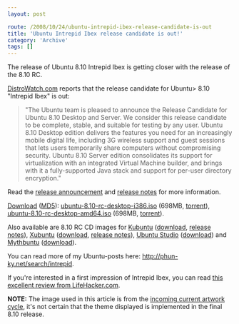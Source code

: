 ```yaml
---
layout: post

route: /2008/10/24/ubuntu-intrepid-ibex-release-candidate-is-out
title: 'Ubuntu Intrepid Ibex release candidate is out!'
category: 'Archive'
tags: []
---
```


The release of Ubuntu 8.10 Intrepid Ibex is getting closer with the release of
the 8.10 RC.

<a class="ph" target="_blank" rel="noopener noreferrer" href="http://distrowatch.com/table.php?distribution=ubuntu">DistroWatch.com</a>
reports that the release candidate for Ubuntu> 8.10
"Intrepid Ibex" is out:

> "The Ubuntu team is pleased to announce the Release Candidate for Ubuntu 8.10 Desktop and Server. We consider this release candidate to be complete, stable, and suitable for testing by any user. Ubuntu 8.10 Desktop edition delivers the features you need for an increasingly mobile digital life, including 3G wireless support and guest sessions that lets users temporarily share computers without compromising security. Ubuntu 8.10 Server edition consolidates its support for virtualization with an integrated Virtual Machine builder, and brings with it a fully-supported Java stack and support for per-user directory encryption."


Read the
<a class="ph" target="_blank" rel="noopener noreferrer" href="https://lists.ubuntu.com/archives/ubuntu-announce/2008-October/000115.html">release
announcement</a> and
<a class="ph" target="_blank" rel="noopener noreferrer" href="http://www.ubuntu.com/getubuntu/releasenotes/810">release
notes</a> for more information.

<a class="ph" target="_blank" rel="noopener noreferrer" href="http://www.ubuntu.com/testing/intrepid/beta">Download</a>
(<a class="ph" target="_blank" rel="noopener noreferrer" href="http://releases.ubuntu.com/8.10/MD5SUMS">MD5</a>):
<a class="ph" target="_blank" rel="noopener noreferrer" href="http://mirror.anl.gov/pub/ubuntu-iso/CDs/8.10/ubuntu-8.10-rc-desktop-i386.iso">ubuntu-8.10-rc-desktop-i386.iso</a>
(698MB,
<a class="ph" target="_blank" rel="noopener noreferrer" href="http://releases.ubuntu.com/8.10/ubuntu-8.10-rc-desktop-i386.iso.torrent">torrent</a>),
<a class="ph" target="_blank" rel="noopener noreferrer" href="http://ubuntu.media.mit.edu/ubuntu-releases/8.10/ubuntu-8.10-rc-desktop-amd64.iso">ubuntu-8.10-rc-desktop-amd64.iso</a>
(698MB,
<a class="ph" target="_blank" rel="noopener noreferrer" href="http://releases.ubuntu.com/8.10/ubuntu-8.10-rc-desktop-amd64.iso.torrent">torrent</a>).

Also available are 8.10 RC CD images for <a href="kubuntu">Kubuntu</a>
(<a class="ph" target="_blank" rel="noopener noreferrer" href="http://releases.ubuntu.com/releases/kubuntu/8.10">download</a>,
<a class="ph" target="_blank" rel="noopener noreferrer" href="https://wiki.kubuntu.org/IntrepidIbex/RC/Kubuntu">release
notes</a>), <a href="xubuntu">Xubuntu</a>
(<a class="ph" target="_blank" rel="noopener noreferrer" href="http://cdimage.ubuntu.com/xubuntu/releases/8.10/rc">download</a>,
<a class="ph" target="_blank" rel="noopener noreferrer" href="https://wiki.ubuntu.com/IntrepidIbex/RC/Xubuntu">release
notes</a>), <a href="ubuntustudio">Ubuntu Studio</a>
(<a class="ph" target="_blank" rel="noopener noreferrer" href="http://cdimage.ubuntu.com/ubuntustudio/releases/8.10/rc">download</a>)
and <a href="mythbuntu">Mythbuntu</a>
(<a class="ph" target="_blank" rel="noopener noreferrer" href="http://cdimage.ubuntu.com/mythbuntu/releases/8.10/rc">download</a>).

You can read more of my Ubuntu-posts here:
<a class="ph" target="_blank" rel="noopener noreferrer" href="http://phun-ky.net/search/intrepid">http://phun-ky.net/search/intrepid</a>.

If you're interested in a first impression of Intrepid Ibex, you can read
<a class="ph" target="_blank" rel="noopener noreferrer" href="http://lifehacker.com/5058730/first-look-at-ubuntu-810-intrepid-ibex-beta">this
excellent review from LifeHacker.com</a>.

<strong class="ph">NOTE:</strong> The image used in this article is from the
<a class="ph" target="_blank" rel="noopener noreferrer" href="https://wiki.ubuntu.com/Artwork/Incoming/Intrepid">incoming
current artwork cycle</a>, it's not certain that the theme displayed is
implemented in the final 8.10 release.
